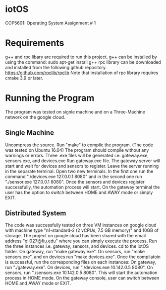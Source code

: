 # iotOS
COP5601: Operating System Assignment # 1
# Requirements
g++ and rpc libary are required to run this project.
g++ can be installed by using the command:
sudo apt-get install g++
rpc library can be downloaded and installed from the following github repository.
https://github.com/rpclib/rpclib
Note that installation of rpc library requires cmake 3.9 or later.

# Running the Program
The program was tested on signle machine and on a Three-Machine network on the google cloud.

## Single Machine
Uncompress the source.
Run "make" to compile the program. (The code was tested on Ubuntu 16.04)
The program should compile without any warnings or errors.
Three .exe files will be generated i.e. gateway.exe, sensors.exe, and devices.exe
Run gateway.exe file. The gateway server will start and wait for devices and sensors to register. Leave the server running in the separate terminal.
Open two new terminals. In the first one run the command "./devices.exe 127.0.0.1 8080" and in the second one run "./sensor.exe 127.0.0.1 8080".
Once the sensors and devices register successfully, the automation process will start.
On the gateway terminal the user has the option to switch between HOME and AWAY mode or simply EXIT.

## Distributed System
The code was successfully tested on three VM instances on google cloud with machine type "n1-standard-2 (2 vCPUs, 7.5 GB memory)" and 10GB of storage.
The project on google cloud has been shared with the email address "qli027@fiu.edu" where you can simply execute the process.
Run the three instances i.e. gateway, sensors, and devices.
cd to the iotOS folder.
On gateway, run "make gateway.exe". On sensors, run "make sensors.exe", and on devices run "make devices.exe".
Once the compilatoin is successful, run the corresponding files on each instances:
On gateway, run "./gateway.exe". On devices, run "./devices.exe 10.142.0.5 8080". On sensors, run "./sensors.exe 10.142.0.5 8080".
This will start the automation process in HOME mode.
On the gateway console, user can switch between HOME and AWAY mode or EXIT.
